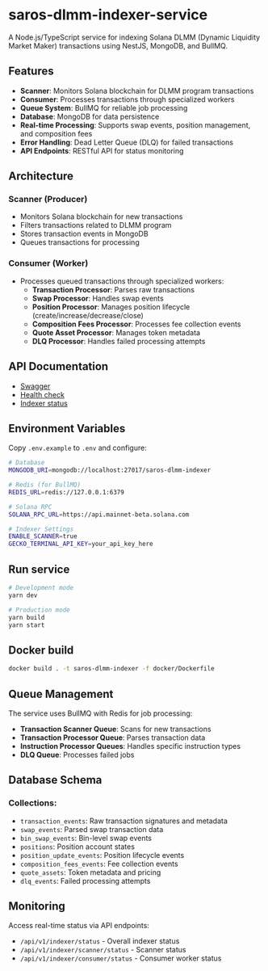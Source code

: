# saros-dlmm-indexer-service

A Node.js/TypeScript service for indexing Solana DLMM (Dynamic Liquidity Market Maker) transactions using NestJS, MongoDB, and BullMQ.

## Features

- **Scanner**: Monitors Solana blockchain for DLMM program transactions
- **Consumer**: Processes transactions through specialized workers
- **Queue System**: BullMQ for reliable job processing
- **Database**: MongoDB for data persistence
- **Real-time Processing**: Supports swap events, position management, and composition fees
- **Error Handling**: Dead Letter Queue (DLQ) for failed transactions
- **API Endpoints**: RESTful API for status monitoring

## Architecture

### Scanner (Producer)
- Monitors Solana blockchain for new transactions
- Filters transactions related to DLMM program
- Stores transaction events in MongoDB
- Queues transactions for processing

### Consumer (Worker)
- Processes queued transactions through specialized workers:
  - **Transaction Processor**: Parses raw transactions
  - **Swap Processor**: Handles swap events
  - **Position Processor**: Manages position lifecycle (create/increase/decrease/close)
  - **Composition Fees Processor**: Processes fee collection events
  - **Quote Asset Processor**: Manages token metadata
  - **DLQ Processor**: Handles failed processing attempts

## API Documentation

* [Swagger](http://localhost:3000/api/docs)
* [Health check](http://localhost:3000/api/v1/health)
* [Indexer status](http://localhost:3000/api/v1/indexer/status)

## Environment Variables

Copy `.env.example` to `.env` and configure:

```bash
# Database
MONGODB_URI=mongodb://localhost:27017/saros-dlmm-indexer

# Redis (for BullMQ)
REDIS_URL=redis://127.0.0.1:6379

# Solana RPC
SOLANA_RPC_URL=https://api.mainnet-beta.solana.com

# Indexer Settings
ENABLE_SCANNER=true
GECKO_TERMINAL_API_KEY=your_api_key_here
```

## Run service

```bash
# Development mode
yarn dev

# Production mode
yarn build
yarn start
```

## Docker build

```bash
docker build . -t saros-dlmm-indexer -f docker/Dockerfile
```

## Queue Management

The service uses BullMQ with Redis for job processing:

- **Transaction Scanner Queue**: Scans for new transactions
- **Transaction Processor Queue**: Parses transaction data
- **Instruction Processor Queues**: Handles specific instruction types
- **DLQ Queue**: Processes failed jobs

## Database Schema

### Collections:
- `transaction_events`: Raw transaction signatures and metadata
- `swap_events`: Parsed swap transaction data
- `bin_swap_events`: Bin-level swap events
- `positions`: Position account states
- `position_update_events`: Position lifecycle events
- `composition_fees_events`: Fee collection events
- `quote_assets`: Token metadata and pricing
- `dlq_events`: Failed processing attempts

## Monitoring

Access real-time status via API endpoints:
- `/api/v1/indexer/status` - Overall indexer status
- `/api/v1/indexer/scanner/status` - Scanner status
- `/api/v1/indexer/consumer/status` - Consumer worker status
